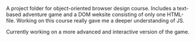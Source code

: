 A project folder for object-oriented browser design course. Includes a text-based adventure game and a DOM weksite consisting of only one HTML-file. 
Working on this course really gave me a deeper understanding of JS.
 
 
 Currently working on a more advanced and interactive version of the game.
